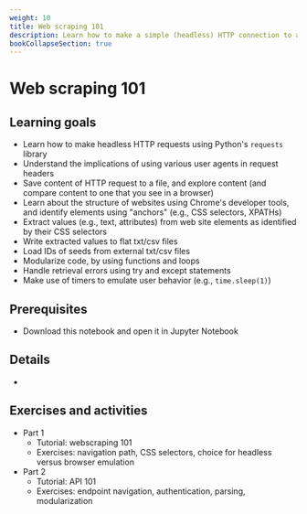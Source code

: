 ```yaml
---
weight: 10
title: Web scraping 101
description: Learn how to make a simple (headless) HTTP connection to a site and parse content to a CSV file
bookCollapseSection: true
---
```


# Web scraping 101

## Learning goals

- Learn how to make headless HTTP requests using Python's `requests` library
- Understand the implications of using various user agents in request headers
- Save content of HTTP request to a file, and explore content (and compare content to one that you see in a browser)
- Learn about the structure of websites using Chrome's developer tools, and identify elements using "anchors" (e.g., CSS selectors, XPATHs)
- Extract values (e.g., text, attributes) from web site elements as identified by their CSS selectors
- Write extracted values to flat txt/csv files
- Load IDs of seeds from external txt/csv files
- Modularize code, by using functions and loops
- Handle retrieval errors using try and except statements
- Make use of timers to emulate user behavior (e.g., `time.sleep(1)`)

## Prerequisites
- Download this notebook and open it in Jupyter Notebook

## Details
-



#####


  ## Exercises and activities
  - Part 1
    - Tutorial: webscraping 101
    - Exercises: navigation path, CSS selectors, choice for headless versus browser emulation
  - Part 2
    - Tutorial: API 101
    - Exercises: endpoint navigation, authentication, parsing, modularization
